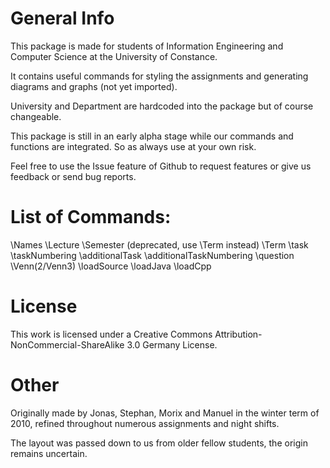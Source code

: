 # General Info

This package is made for students of Information Engineering and Computer 
Science at the University of Constance.

It contains useful commands for styling the assignments and generating 
diagrams and graphs (not yet imported).

University and Department are hardcoded into the package but of course 
changeable.

This package is still in an early alpha stage while our commands and functions 
are integrated. So as always use at your own risk.

Feel free to use the Issue feature of Github to request features or give us 
feedback or send bug reports.

# List of Commands:

\Names
\Lecture
\Semester (deprecated, use \Term instead) 
\Term
\task
\taskNumbering
\additionalTask
\additionalTaskNumbering
\question
\Venn(2/Venn3)
\loadSource
\loadJava
\loadCpp


# License

This work is licensed under a Creative Commons 
Attribution-NonCommercial-ShareAlike 3.0 Germany License.

# Other

Originally made by Jonas, Stephan, Morix and Manuel in the winter term of 
2010, refined throughout numerous assignments and night shifts.

The layout was passed down to us from older fellow students, the origin 
remains uncertain.